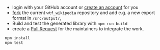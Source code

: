 
* login with your GitHub account or [create an account](https://help.github.com/articles/signing-up-for-a-new-github-account/) for you
* [fork](https://help.github.com/articles/fork-a-repo/) the current `wtf_wikipedia` repository and add e.g. a new export format in `/src/output/`,
* Build and test the generated library with `npm run build`
* create a [Pull Request](https://help.github.com/articles/creating-a-pull-request-from-a-fork/) for the maintainers to integrate the work.


```bash
npm install
npm test
```
